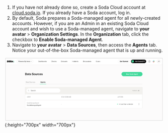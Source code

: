 1. If you have not already done so, create a Soda Cloud account at <a href="https://cloud.soda.io/signup?utm_source=docs" target="_blank"> cloud.soda.io</a>. If you already have a Soda account, log in.
2. By default, Soda prepares a Soda-managed agent for all newly-created accounts. However, if you are an Admin in an existing Soda Cloud account and wish to use a Soda-managed agent, navigate to **your avatar** > **Organization Settings**. In the **Organization** tab, click the checkbox to **Enable Soda-managed Agent**. 
3. Navigate to **your avatar** > **Data Sources**, then access the **Agents** tab. Notice your out-of-the-box Soda-managed agent that is up and running.

![soda-managed-agent](/assets/images/soda-managed-agent.png){:height="700px" width="700px"}